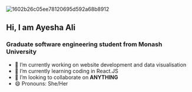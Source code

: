 
![1602b26c05ee78120695d592a68b8912](https://user-images.githubusercontent.com/56182013/92680967-a7c75780-f36f-11ea-96d4-a7de1cc38aea.gif)


## Hi, I am Ayesha Ali
### Graduate software engineering student from Monash University


- 🔭 I’m currently working on website development and data visualisation
- 🌱 I’m currently learning coding in React.JS 
- 👯 I’m looking to collaborate on **ANYTHING**
- 😄 Pronouns: She/Her


